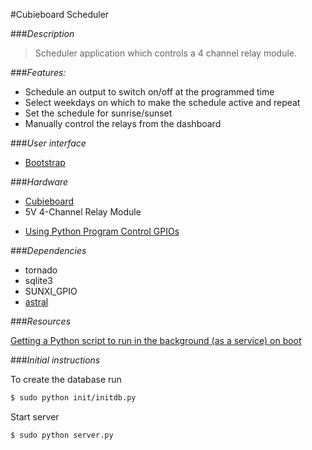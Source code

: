 #Cubieboard Scheduler

###*Description*
>Scheduler application which controls a 4 channel relay module.

###*Features:*
- Schedule an output to switch on/off at the programmed time
- Select weekdays on which to make the schedule active and repeat
- Set the schedule for sunrise/sunset
- Manually control the relays from the dashboard

###*User interface*
- [Bootstrap](http://getbootstrap.com/)

###*Hardware*

- [Cubieboard](https://linux-sunxi.org/Cubieboard)
- 5V 4-Channel Relay Module

* [Using Python Program Control GPIOs](http://docs.cubieboard.org/tutorials/common/using_python_program_control_gpios)


###*Dependencies*

- tornado
- sqlite3
- SUNXI_GPIO
- [astral](http://pythonhosted.org/astral/)

###*Resources*

[Getting a Python script to run in the background (as a service) on boot](http://blog.scphillips.com/posts/2013/07/getting-a-python-script-to-run-in-the-background-as-a-service-on-boot/)

###*Initial instructions*

To create the database run

```sh
$ sudo python init/initdb.py
```
Start server
```sh
$ sudo python server.py
```
